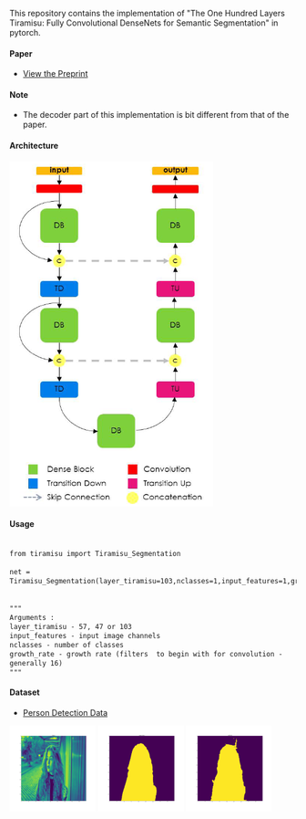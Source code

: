 

This repository contains the  implementation of "The One Hundred Layers Tiramisu: Fully Convolutional DenseNets for Semantic Segmentation" in pytorch.

#### Paper

* [View the Preprint](https://arxiv.org/abs/1611.09326)

#### Note
* The decoder part of this implementation is bit different from that of the paper. 

#### Architecture
![Alt text](tiramisu.png?raw=true "Title")


#### Usage
<pre><code>
from tiramisu import Tiramisu_Segmentation <br>
net = Tiramisu_Segmentation(layer_tiramisu=103,nclasses=1,input_features=1,growth_rate=16)
<br>
"""
Arguments : 
layer_tiramisu - 57, 47 or 103
input_features - input image channels
nclasses - number of classes
growth_rate - growth rate (filters  to begin with for convolution - generally 16)
"""
</code></pre>


#### Dataset
* [Person Detection Data](https://supervise.ly/)


<img src="https://github.com/j-sripad/Tiramisu-pytorch/blob/main/misc/Image_0.png" width="30%"></img> 
<img src="https://github.com/j-sripad/Tiramisu-pytorch/blob/main/misc/Ground%20Truth_0.png" width="30%"></img> 
<img src="https://github.com/j-sripad/Tiramisu-pytorch/blob/main/misc/predicted_0.png" width="30%"></img>




